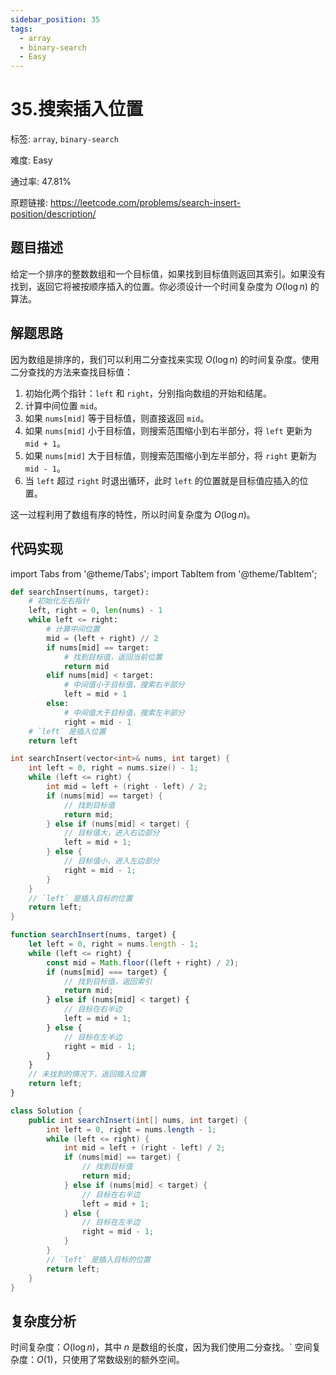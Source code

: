 ```yaml
---
sidebar_position: 35
tags:
  - array
  - binary-search
  - Easy
---
```


# 35.搜索插入位置

标签: `array`, `binary-search`

难度: Easy

通过率: 47.81%

原题链接: https://leetcode.com/problems/search-insert-position/description/

## 题目描述
给定一个排序的整数数组和一个目标值，如果找到目标值则返回其索引。如果没有找到，返回它将被按顺序插入的位置。你必须设计一个时间复杂度为 $O(\log n)$ 的算法。

## 解题思路
因为数组是排序的，我们可以利用二分查找来实现 $O(\log n)$ 的时间复杂度。使用二分查找的方法来查找目标值：

1. 初始化两个指针：`left` 和 `right`，分别指向数组的开始和结尾。
2. 计算中间位置 `mid`。
3. 如果 `nums[mid]` 等于目标值，则直接返回 `mid`。
4. 如果 `nums[mid]` 小于目标值，则搜索范围缩小到右半部分，将 `left` 更新为 `mid + 1`。
5. 如果 `nums[mid]` 大于目标值，则搜索范围缩小到左半部分，将 `right` 更新为 `mid - 1`。
6. 当 `left` 超过 `right` 时退出循环，此时 `left` 的位置就是目标值应插入的位置。

这一过程利用了数组有序的特性，所以时间复杂度为 $O(\log n)$。

## 代码实现
import Tabs from '@theme/Tabs';
import TabItem from '@theme/TabItem';

<Tabs>
<TabItem value="python" label="Python">

```python
def searchInsert(nums, target):
    # 初始化左右指针
    left, right = 0, len(nums) - 1
    while left <= right:
        # 计算中间位置
        mid = (left + right) // 2
        if nums[mid] == target:
            # 找到目标值，返回当前位置
            return mid
        elif nums[mid] < target:
            # 中间值小于目标值，搜索右半部分
            left = mid + 1
        else:
            # 中间值大于目标值，搜索左半部分
            right = mid - 1
    # `left` 是插入位置
    return left
```

</TabItem>
<TabItem value="cpp" label="C++">

```cpp
int searchInsert(vector<int>& nums, int target) {
    int left = 0, right = nums.size() - 1;
    while (left <= right) {
        int mid = left + (right - left) / 2;
        if (nums[mid] == target) {
            // 找到目标值
            return mid;
        } else if (nums[mid] < target) {
            // 目标值大，进入右边部分
            left = mid + 1;
        } else {
            // 目标值小，进入左边部分
            right = mid - 1;
        }
    }
    // `left` 是插入目标的位置
    return left;
}
```

</TabItem>
<TabItem value="javascript" label="JavaScript">

```javascript
function searchInsert(nums, target) {
    let left = 0, right = nums.length - 1;
    while (left <= right) {
        const mid = Math.floor((left + right) / 2);
        if (nums[mid] === target) {
            // 找到目标值，返回索引
            return mid;
        } else if (nums[mid] < target) {
            // 目标在右半边
            left = mid + 1;
        } else {
            // 目标在左半边
            right = mid - 1;
        }
    }
    // 未找到的情况下，返回插入位置
    return left;
}
```

</TabItem>
<TabItem value="java" label="Java">

```java
class Solution {
    public int searchInsert(int[] nums, int target) {
        int left = 0, right = nums.length - 1;
        while (left <= right) {
            int mid = left + (right - left) / 2;
            if (nums[mid] == target) {
                // 找到目标值
                return mid;
            } else if (nums[mid] < target) {
                // 目标在右半边
                left = mid + 1;
            } else {
                // 目标在左半边
                right = mid - 1;
            }
        }
        // `left` 是插入目标的位置
        return left;
    }
}
```

</TabItem>
</Tabs>

## 复杂度分析
时间复杂度：$O(\log n)$，其中 $n$ 是数组的长度，因为我们使用二分查找。`
空间复杂度：$O(1)$，只使用了常数级别的额外空间。
